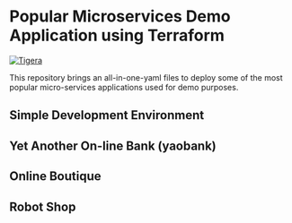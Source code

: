 # Popular Microservices Demo Application using Terraform
[![Tigera][tigera.io-badge]][tigera.io] 

This repository brings an all-in-one-yaml files to deploy some of the most popular micro-services applications used for demo purposes.

## Simple Development Environment



## Yet Another On-line Bank (yaobank)



## Online Boutique



## Robot Shop




<!-- Links -->
[tigera.io-badge]: https://img.shields.io/badge/Powered%20by-Tigera-orange
[tigera.io]: https://www.tigera.io